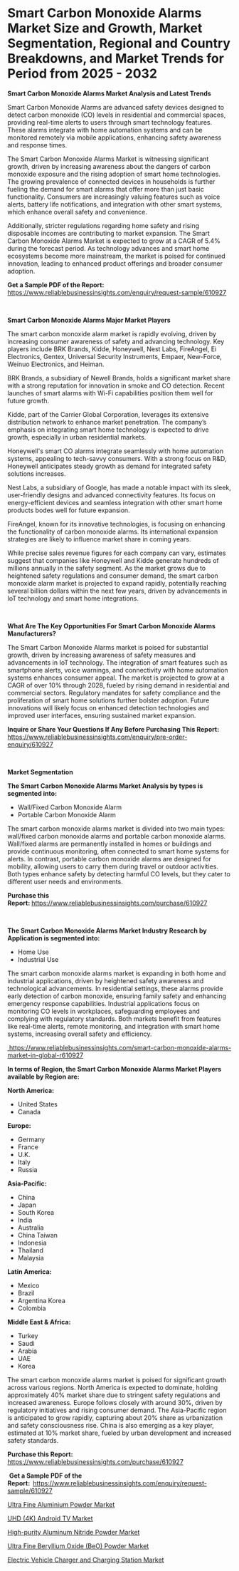 <p><h1>Smart Carbon Monoxide Alarms Market Size and Growth, Market Segmentation, Regional and Country Breakdowns, and Market Trends for Period from 2025 -  2032</h1></p><p><strong>Smart Carbon Monoxide Alarms Market Analysis and Latest Trends</strong></p>
<p><p>Smart Carbon Monoxide Alarms are advanced safety devices designed to detect carbon monoxide (CO) levels in residential and commercial spaces, providing real-time alerts to users through smart technology features. These alarms integrate with home automation systems and can be monitored remotely via mobile applications, enhancing safety awareness and response times.</p><p>The Smart Carbon Monoxide Alarms Market is witnessing significant growth, driven by increasing awareness about the dangers of carbon monoxide exposure and the rising adoption of smart home technologies. The growing prevalence of connected devices in households is further fueling the demand for smart alarms that offer more than just basic functionality. Consumers are increasingly valuing features such as voice alerts, battery life notifications, and integration with other smart systems, which enhance overall safety and convenience.</p><p>Additionally, stricter regulations regarding home safety and rising disposable incomes are contributing to market expansion. The Smart Carbon Monoxide Alarms Market is expected to grow at a CAGR of 5.4% during the forecast period. As technology advances and smart home ecosystems become more mainstream, the market is poised for continued innovation, leading to enhanced product offerings and broader consumer adoption.</p></p>
<p><strong>Get a Sample PDF of the Report:&nbsp;</strong> <a href="https://www.reliablebusinessinsights.com/enquiry/request-sample/610927?utm_campaign=84&utm_medium=2&utm_source=Github&utm_content=ia&utm_term=23032025&utm_id=smart-carbon-monoxide-alarms">https://www.reliablebusinessinsights.com/enquiry/request-sample/610927</a></p>
<p>&nbsp;</p>
<p><strong>Smart Carbon Monoxide Alarms Major Market Players</strong></p>
<p><p>The smart carbon monoxide alarm market is rapidly evolving, driven by increasing consumer awareness of safety and advancing technology. Key players include BRK Brands, Kidde, Honeywell, Nest Labs, FireAngel, Ei Electronics, Gentex, Universal Security Instruments, Empaer, New-Force, Weinuo Electronics, and Heiman.</p><p>BRK Brands, a subsidiary of Newell Brands, holds a significant market share with a strong reputation for innovation in smoke and CO detection. Recent launches of smart alarms with Wi-Fi capabilities position them well for future growth.</p><p>Kidde, part of the Carrier Global Corporation, leverages its extensive distribution network to enhance market penetration. The company’s emphasis on integrating smart home technology is expected to drive growth, especially in urban residential markets.</p><p>Honeywell's smart CO alarms integrate seamlessly with home automation systems, appealing to tech-savvy consumers. With a strong focus on R&D, Honeywell anticipates steady growth as demand for integrated safety solutions increases.</p><p>Nest Labs, a subsidiary of Google, has made a notable impact with its sleek, user-friendly designs and advanced connectivity features. Its focus on energy-efficient devices and seamless integration with other smart home products bodes well for future expansion.</p><p>FireAngel, known for its innovative technologies, is focusing on enhancing the functionality of carbon monoxide alarms. Its international expansion strategies are likely to influence market share in coming years.</p><p>While precise sales revenue figures for each company can vary, estimates suggest that companies like Honeywell and Kidde generate hundreds of millions annually in the safety segment. As the market grows due to heightened safety regulations and consumer demand, the smart carbon monoxide alarm market is projected to expand rapidly, potentially reaching several billion dollars within the next few years, driven by advancements in IoT technology and smart home integrations.</p></p>
<p>&nbsp;</p>
<p><strong>What Are The Key Opportunities For Smart Carbon Monoxide Alarms Manufacturers?</strong></p>
<p><p>The Smart Carbon Monoxide Alarms market is poised for substantial growth, driven by increasing awareness of safety measures and advancements in IoT technology. The integration of smart features such as smartphone alerts, voice warnings, and connectivity with home automation systems enhances consumer appeal. The market is projected to grow at a CAGR of over 10% through 2028, fueled by rising demand in residential and commercial sectors. Regulatory mandates for safety compliance and the proliferation of smart home solutions further bolster adoption. Future innovations will likely focus on enhanced detection technologies and improved user interfaces, ensuring sustained market expansion.</p></p>
<p><strong>Inquire or Share Your Questions If Any Before Purchasing This Report:</strong> <a href="https://www.reliablebusinessinsights.com/enquiry/pre-order-enquiry/610927?utm_campaign=84&utm_medium=2&utm_source=Github&utm_content=ia&utm_term=23032025&utm_id=smart-carbon-monoxide-alarms">https://www.reliablebusinessinsights.com/enquiry/pre-order-enquiry/610927</a></p>
<p>&nbsp;</p>
<p><strong>Market Segmentation</strong></p>
<p><strong>The Smart Carbon Monoxide Alarms Market Analysis by types is segmented into:</strong></p>
<p><ul><li>Wall/Fixed Carbon Monoxide Alarm</li><li>Portable Carbon Monoxide Alarm</li></ul></p>
<p><p>The smart carbon monoxide alarms market is divided into two main types: wall/fixed carbon monoxide alarms and portable carbon monoxide alarms. Wall/fixed alarms are permanently installed in homes or buildings and provide continuous monitoring, often connected to smart home systems for alerts. In contrast, portable carbon monoxide alarms are designed for mobility, allowing users to carry them during travel or outdoor activities. Both types enhance safety by detecting harmful CO levels, but they cater to different user needs and environments.</p></p>
<p><strong>Purchase this Report:&nbsp;</strong><a href="https://www.reliablebusinessinsights.com/purchase/610927?utm_campaign=84&utm_medium=2&utm_source=Github&utm_content=ia&utm_term=23032025&utm_id=smart-carbon-monoxide-alarms">https://www.reliablebusinessinsights.com/purchase/610927</a></p>
<p>&nbsp;</p>
<p><strong>The Smart Carbon Monoxide Alarms Market Industry Research by Application is segmented into:</strong></p>
<p><ul><li>Home Use</li><li>Industrial Use</li></ul></p>
<p><p>The smart carbon monoxide alarms market is expanding in both home and industrial applications, driven by heightened safety awareness and technological advancements. In residential settings, these alarms provide early detection of carbon monoxide, ensuring family safety and enhancing emergency response capabilities. Industrial applications focus on monitoring CO levels in workplaces, safeguarding employees and complying with regulatory standards. Both markets benefit from features like real-time alerts, remote monitoring, and integration with smart home systems, increasing overall safety and efficiency.</p></p>
<p><a href="https://www.reliablebusinessinsights.com/smart-carbon-monoxide-alarms-market-in-global-r610927?utm_campaign=84&utm_medium=2&utm_source=Github&utm_content=ia&utm_term=23032025&utm_id=smart-carbon-monoxide-alarms">&nbsp;https://www.reliablebusinessinsights.com/smart-carbon-monoxide-alarms-market-in-global-r610927</a></p>
<p><strong>In terms of Region, the Smart Carbon Monoxide Alarms Market Players available by Region are:</strong></p>
<p>
    <p> <strong> North America: </strong>
        <ul>
            <li>United States</li>
            <li>Canada</li>
        </ul>
        </p> 
    <p> <strong> Europe: </strong>
        <ul>
            <li>Germany</li>
            <li>France</li>
            <li>U.K.</li>
            <li>Italy</li>
            <li>Russia</li>
        </ul>
        </p> 
    <p> <strong> Asia-Pacific: </strong>
        <ul>
            <li>China</li>
            <li>Japan</li>
            <li>South Korea</li>
            <li>India</li>
            <li>Australia</li>
            <li>China Taiwan</li>
            <li>Indonesia</li>
            <li>Thailand</li>
            <li>Malaysia</li>
        </ul>
        </p> 
    <p> <strong> Latin America: </strong>
        <ul>
            <li>Mexico</li>
            <li>Brazil</li>
            <li>Argentina Korea</li>
            <li>Colombia</li>
        </ul>
        </p> 
    <p> <strong> Middle East & Africa: </strong>
        <ul>
            <li>Turkey</li>
            <li>Saudi</li>
            <li>Arabia</li>
            <li>UAE</li>
            <li>Korea</li>
        </ul>
    </p>
    </p>
<p><p>The smart carbon monoxide alarms market is poised for significant growth across various regions. North America is expected to dominate, holding approximately 40% market share due to stringent safety regulations and increased awareness. Europe follows closely with around 30%, driven by regulatory initiatives and rising consumer demand. The Asia-Pacific region is anticipated to grow rapidly, capturing about 20% share as urbanization and safety consciousness rise. China is also emerging as a key player, estimated at 10% market share, fueled by urban development and increased safety standards.</p></p>
<p><strong>Purchase this Report: </strong><a href="https://www.reliablebusinessinsights.com/purchase/610927?utm_campaign=84&utm_medium=2&utm_source=Github&utm_content=ia&utm_term=23032025&utm_id=smart-carbon-monoxide-alarms">https://www.reliablebusinessinsights.com/purchase/610927</a></p>
<p>&nbsp;<strong>Get a Sample PDF of the Report:&nbsp;&nbsp;</strong><a href="https://www.reliablebusinessinsights.com/enquiry/request-sample/610927?utm_campaign=84&utm_medium=2&utm_source=Github&utm_content=ia&utm_term=23032025&utm_id=smart-carbon-monoxide-alarms">https://www.reliablebusinessinsights.com/enquiry/request-sample/610927</a></p>
<p><strong></strong></p>
<p><p><a href="https://github.com/vandelmanize/Market-Research-Report-List-1/blob/main/ultra-fine-aluminium-powder-market.md?utm_campaign=84&utm_medium=2&utm_source=Github&utm_content=ia&utm_term=23032025&utm_id=smart-carbon-monoxide-alarms">Ultra Fine Aluminium Powder Market</a></p><p><a href="https://github.com/gilerzelko7a/Market-Research-Report-List-1/blob/main/uhd-4k-android-tv-market.md?utm_campaign=84&utm_medium=2&utm_source=Github&utm_content=ia&utm_term=23032025&utm_id=smart-carbon-monoxide-alarms">UHD (4K) Android TV Market</a></p><p><a href="https://github.com/sentoljinqiu/Market-Research-Report-List-1/blob/main/high-purity-aluminum-nitride-powder-market.md?utm_campaign=84&utm_medium=2&utm_source=Github&utm_content=ia&utm_term=23032025&utm_id=smart-carbon-monoxide-alarms">High-purity Aluminum Nitride Powder Market</a></p><p><a href="https://github.com/saribuissawi/Market-Research-Report-List-1/blob/main/ultra-fine-beryllium-oxide-beo-powder-market.md?utm_campaign=84&utm_medium=2&utm_source=Github&utm_content=ia&utm_term=23032025&utm_id=smart-carbon-monoxide-alarms">Ultra Fine Beryllium Oxide (BeO) Powder Market</a></p><p><a href="https://github.com/kecixayaab/Market-Research-Report-List-1/blob/main/electric-vehicle-charger-and-charging-station-market.md?utm_campaign=84&utm_medium=2&utm_source=Github&utm_content=ia&utm_term=23032025&utm_id=smart-carbon-monoxide-alarms">Electric Vehicle Charger and Charging Station Market</a></p></p>